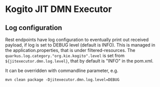 <!---
  Licensed to the Apache Software Foundation (ASF) under one
  or more contributor license agreements.  See the NOTICE file
  distributed with this work for additional information
  regarding copyright ownership.  The ASF licenses this file
  to you under the Apache License, Version 2.0 (the
  "License"); you may not use this file except in compliance
  with the License.  You may obtain a copy of the License at

    http://www.apache.org/licenses/LICENSE-2.0

  Unless required by applicable law or agreed to in writing,
  software distributed under the License is distributed on an
  "AS IS" BASIS, WITHOUT WARRANTIES OR CONDITIONS OF ANY
  KIND, either express or implied.  See the License for the
  specific language governing permissions and limitations
  under the License.
-->
# Kogito JIT DMN Executor

## Log configuration

Rest endpoints have log configuration to eventually print out received payload, if log is set to DEBUG level (default is INFO).
This is managed in the application.properties, that is under filtered-resources.
The `quarkus.log.category."org.kie.kogito".level` is set from `${jitexecutor.dmn.log.level}`, that by default is "INFO" in the pom.xml.

It can be overridden with commandline parameter, e.g.

`mvn clean package -Djitexecutor.dmn.log.level=DEBUG`
